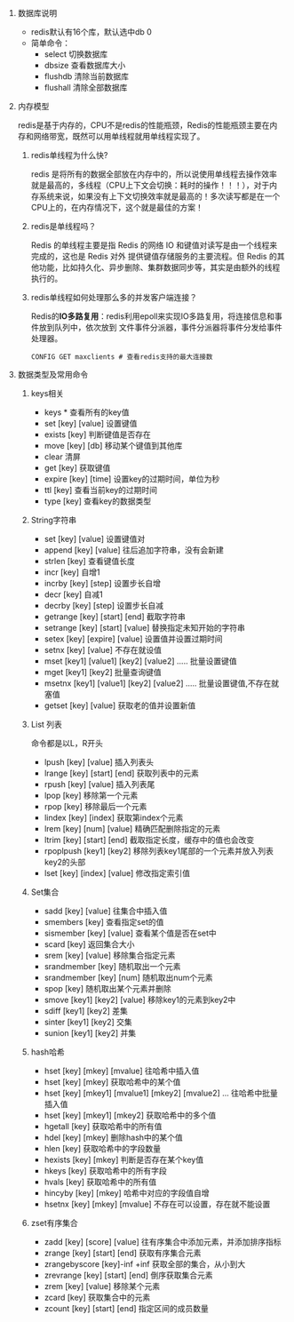 1. 数据库说明

   * redis默认有16个库，默认选中db 0
   * 简单命令：
     * select 切换数据库 
     * dbsize 查看数据库大小
     * flushdb 清除当前数据库
     * flushall 清除全部数据库

2. 内存模型

   redis是基于内存的，CPU不是redis的性能瓶颈，Redis的性能瓶颈主要在内存和网络带宽，既然可以用单线程就用单线程实现了。

   1. redis单线程为什么快?

      redis 是将所有的数据全部放在内存中的，所以说使用单线程去操作效率就是最高的，多线程（CPU上下文会切换：耗时的操作！！！），对于内存系统来说，如果没有上下文切换效率就是最高的！多次读写都是在一个CPU上的，在内存情况下，这个就是最佳的方案！

   2. redis是单线程吗？

      Redis 的单线程主要是指 Redis 的网络 IO 和键值对读写是由一个线程来完成的，这也是 Redis 对外 提供键值存储服务的主要流程。但 Redis 的其他功能，比如持久化、异步删除、集群数据同步等，其实是由额外的线程执行的。 

   3. redis单线程如何处理那么多的并发客户端连接？

      Redis的**IO多路复用**：redis利用epoll来实现IO多路复用，将连接信息和事件放到队列中，依次放到 文件事件分派器，事件分派器将事件分发给事件处理器。

      ```shell
      CONFIG GET maxclients # 查看redis支持的最大连接数
      ```

3. 数据类型及常用命令

   1. keys相关

      * keys *  查看所有的key值
      * set [key] [value] 设置键值
      * exists [key] 判断键值是否存在
      * move [key] [db] 移动某个键值到其他库
      * clear 清屏
      * get [key] 获取键值
      * expire [key] [time] 设置key的过期时间，单位为秒
      * ttl [key] 查看当前key的过期时间
      * type [key] 查看key的数据类型

   2. String字符串

      * set [key] [value] 设置键值对
      * append [key] [value] 往后追加字符串，没有会新建
      * strlen [key] 查看键值长度
      * incr [key] 自增1
      * incrby [key] [step] 设置步长自增
      * decr [key] 自减1
      * decrby [key] [step]  设置步长自减
      * getrange [key] [start] [end] 截取字符串
      * setrange [key] [start] [value] 替换指定未知开始的字符串
      * setex [key] [expire] [value] 设置值并设置过期时间
      * setnx [key] [value] 不存在就设值
      * mset [key1] [value1] [key2] [value2] ..... 批量设置键值
      * mget [key1] [key2] 批量查询键值
      * msetnx [key1] [value1] [key2] [value2] ..... 批量设置键值,不存在就塞值
      * getset [key] [value] 获取老的值并设置新值

   3. List 列表

      命令都是以L，R开头

      * lpush [key] [value] 插入列表头
      * lrange [key] [start] [end] 获取列表中的元素
      * rpush [key] [value] 插入列表尾
      * lpop [key] 移除第一个元素
      * rpop [key] 移除最后一个元素
      * lindex [key] [index] 获取第index个元素
      * lrem [key] [num] [value] 精确匹配删除指定的元素
      * ltrim [key] [start] [end] 截取指定长度，缓存中的值也会改变
      * rpoplpush [key1] [key2] 移除列表key1尾部的一个元素并放入列表key2的头部
      * lset [key] [index] [value] 修改指定索引值

   4. Set集合

      * sadd [key] [value] 往集合中插入值
      * smembers [key] 查看指定set的值
      * sismember [key] [value] 查看某个值是否在set中
      * scard [key] 返回集合大小
      * srem [key] [value] 移除集合指定元素
      * srandmember [key] 随机取出一个元素
      * srandmember [key] [num] 随机取出num个元素
      * spop [key]  随机取出某个元素并删除
      * smove [key1] [key2] [value] 移除key1的元素到key2中
      * sdiff [key1] [key2] 差集
      * sinter [key1] [key2] 交集
      * sunion [key1] [key2] 并集

   5. hash哈希

      * hset [key] [mkey] [mvalue] 往哈希中插入值
      * hset [key] [mkey] 获取哈希中的某个值
      * hset [key] [mkey1] [mvalue1] [mkey2] [mvalue2] ... 往哈希中批量插入值
      * hset [key] [mkey1] [mkey2] 获取哈希中的多个值
      * hgetall [key] 获取哈希中的所有值
      * hdel [key] [mkey] 删除hash中的某个值
      * hlen [key] 获取哈希中的字段数量
      * hexists [key] [mkey] 判断是否存在某个key值
      * hkeys [key] 获取哈希中的所有字段
      * hvals [key] 获取哈希中的所有值
      * hincyby [key] [mkey] 哈希中对应的字段值自增
      * hsetnx [key] [mkey] [mvalue] 不存在可以设置，存在就不能设置

   6. zset有序集合

      * zadd [key] [score] [value] 往有序集合中添加元素，并添加排序指标
      * zrange [key] [start] [end] 获取有序集合元素
      * zrangebyscore [key]-inf +inf 获取全部的集合，从小到大
      * zrevrange [key] [start] [end] 倒序获取集合元素
      * zrem [key] [value] 移除某个元素
      * zcard [key] 获取集合中的元素
      * zcount [key] [start] [end] 指定区间的成员数量

